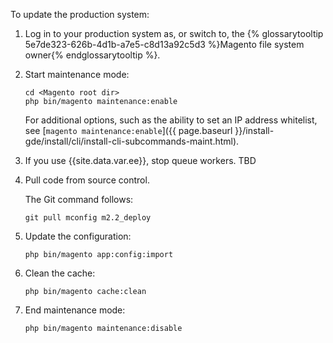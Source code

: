 <div markdown="1">

To update the production system:

1.	Log in to your production system as, or switch to, the {% glossarytooltip 5e7de323-626b-4d1b-a7e5-c8d13a92c5d3 %}Magento file system owner{% endglossarytooltip %}.
2.	Start maintenance mode:

		cd <Magento root dir>
		php bin/magento maintenance:enable

	For additional options, such as the ability to set an IP address whitelist, see [`magento maintenance:enable`]({{ page.baseurl }}/install-gde/install/cli/install-cli-subcommands-maint.html).
3.	If you use {{site.data.var.ee}}, stop queue workers. TBD
3.	Pull code from source control.

	The Git command follows:

		git pull mconfig m2.2_deploy
4.	Update the configuration:

		php bin/magento app:config:import
5.	Clean the cache:

		php bin/magento cache:clean
4.	End maintenance mode:

		php bin/magento maintenance:disable